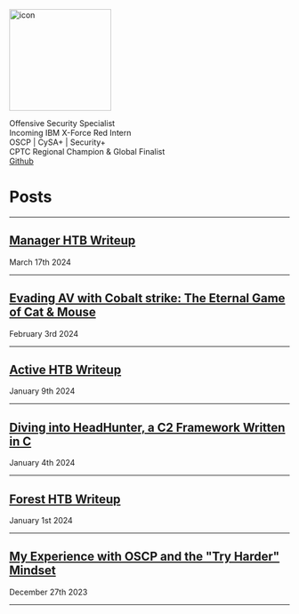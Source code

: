 
<img width="183" alt="icon" src="https://github.com/shellph1sh/shellph1sh.github.io/assets/55106700/c0c4596e-4e37-4ecf-9524-a901917dad9b">

Offensive Security Specialist\
Incoming IBM X-Force Red Intern\
OSCP | CySA+ | Security+\
CPTC Regional Champion & Global Finalist\
[Github](https://github.com/shellph1sh/)

# Posts
---

## [Manager HTB Writeup](https://logan-goins.com/2024/03/17/Manager.html)
March 17th 2024

---

## [Evading AV with Cobalt strike: The Eternal Game of Cat & Mouse](https://logan-goins.com/2024/02/03/CS.html)
February 3rd 2024

---

## [Active HTB Writeup](https://logan-goins.com/2024/01/09/Active.html)
January 9th 2024

---

## [Diving into HeadHunter, a C2 Framework Written in C](https://logan-goins.com/2024/01/04/HeadHunter.html)
January 4th 2024

---

## [Forest HTB Writeup](https://logan-goins.com/2024/01/01/Forest.html)
January 1st 2024

---

## [My Experience with OSCP and the "Try Harder" Mindset](https://logan-goins.com/2023/12/27/OSCP.html)
December 27th 2023 

---
